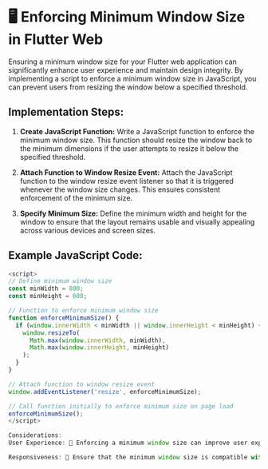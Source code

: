 # 🖥️ Enforcing Minimum Window Size in Flutter Web

Ensuring a minimum window size for your Flutter web application can significantly enhance user experience and maintain design integrity. By implementing a script to enforce a minimum window size in JavaScript, you can prevent users from resizing the window below a specified threshold.

## Implementation Steps:

1. **Create JavaScript Function:**
   Write a JavaScript function to enforce the minimum window size. This function should resize the window back to the minimum dimensions if the user attempts to resize it below the specified threshold.

2. **Attach Function to Window Resize Event:**
   Attach the JavaScript function to the window resize event listener so that it is triggered whenever the window size changes. This ensures consistent enforcement of the minimum size.

3. **Specify Minimum Size:**
   Define the minimum width and height for the window to ensure that the layout remains usable and visually appealing across various devices and screen sizes.

## Example JavaScript Code:

```javascript
<script>
// Define minimum window size
const minWidth = 800;
const minHeight = 600;

// Function to enforce minimum window size
function enforceMinimumSize() {
  if (window.innerWidth < minWidth || window.innerHeight < minHeight) {
    window.resizeTo(
      Math.max(window.innerWidth, minWidth),
      Math.max(window.innerHeight, minHeight)
    );
  }
}

// Attach function to window resize event
window.addEventListener('resize', enforceMinimumSize);

// Call function initially to enforce minimum size on page load
enforceMinimumSize();
</script>

Considerations:
User Experience: 🌟 Enforcing a minimum window size can improve user experience by ensuring that the layout remains usable and visually appealing.

Responsiveness: 📱 Ensure that the minimum window size is compatible with various screen sizes and resolutions to maintain responsiveness.
